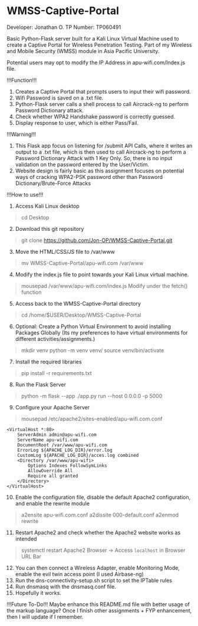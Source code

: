 # WMSS-Captive-Portal
Developer: Jonathan O.
TP Number: TP060491

Basic Python-Flask server built for a Kali Linux Virtual Machine used to create a Captive Portal for Wireless Penetration Testing.
Part of my Wireless and Mobile Security (WMSS) module in Asia Pacific University.

Potential users may opt to modify the IP Address in apu-wifi.com/Index.js file.

!!!Function!!!
1. Creates a Captive Portal that prompts users to input their wifi password.
2. Wifi Password is saved on a .txt file.
3. Python-Flask server calls a shell process to call Aircrack-ng to perform Password Dictionary attack.
4. Check whether WPA2 Handshake password is correctly guessed.
5. Display response to user, which is either Pass/Fail.

!!!Warning!!!
1. This Flask app focus on listening for /submit API Calls, where it writes an output to a .txt file, which is then used to call Aircrack-ng to perform
a Password Dictionary Attack with 1 Key Only. So, there is no input validation on the password entered by the User/Victim.
2. Website design is fairly basic as this assignment focuses on potential ways of cracking WPA2-PSK password other than Password Dictionary/Brute-Force
Attacks

!!!How to use!!!
1. Access Kali Linux desktop
  > cd Desktop
2. Download this git repository
  > git clone https://github.com/Jon-OP/WMSS-Captive-Portal.git
3. Move the HTML/CSS/JS file to /var/www
  > mv WMSS-Captive-Portal/apu-wifi.com /var/www
4. Modify the index.js file to point towards your Kali Linux virtual machine.
  > mousepad /var/www/apu-wifi.com/index.js
  > Modify under the fetch() function
5. Access back to the WMSS-Captive-Portal directory
  > cd /home/$USER/Desktop/WMSS-Captive-Portal
6. Optional: Create a Python Virtual Environment to avoid installing Packages Globally (Its my preferences to have virtual environments for different
activities/assignments.)
  > mkdir venv
  > python -m venv venv/
  > source venv/bin/activate
7. Install the required libraries
  > pip install -r requirements.txt
8. Run the Flask Server
  > python -m flask --app ./app.py run --host 0.0.0.0 -p 5000
9. Configure your Apache Server
  > mousepad /etc/apache2/sites-enabled/apu-wifi.com.conf
```
<VirtualHost *:80>
	ServerAdmin admin@apu-wifi.com
	ServerName apu-wifi.com
	DocumentRoot /var/www/apu-wifi.com
	ErrorLog ${APACHE_LOG_DIR}/error.log
	CustomLog ${APACHE_LOG_DIR}/acces.log combined
	<Directory /var/www/apu-wifi>
		Options Indexes FollowSymLinks
		AllowOverride All
		Require all granted
	</Directory>
</VirtualHost>
```
10. Enable the configuration file, disable the default Apache2 configuration, and enable the rewrite module
  > a2ensite apu-wifi.com.conf
  > a2dissite 000-default.conf
  > a2enmod rewrite
11. Restart Apache2 and check whether the Apache2 website works as intended
  > systemctl restart Apache2
  > Browser -> Access ```localhost``` in Browser URL Bar
12. You can then connect a Wireless Adapter, enable Monitoring Mode, enable the evil twin access point (I used Airbase-ng)
13. Run the dns-connectivity-setup.sh script to set the IPTable rules
14. Run dnsmasq with the dnsmasq.conf file.
15. Hopefully it works.

!!!Future To-Do!!!
Maybe enhance this README.md file with better usage of the markup language? Once I finish other assignments + FYP enhancement, then I will update if I remember.
